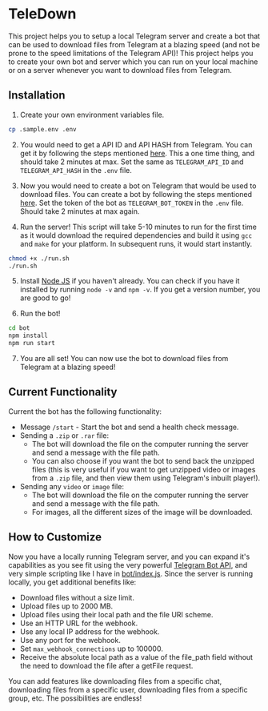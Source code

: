 # TeleDown

This project helps you to setup a local Telegram server and create a bot that can be used to download files from Telegram at a blazing speed (and not be prone to the speed limitations of the Telegram API)! This project helps you to create your own bot and server which you can run on your local machine or on a server whenever you want to download files from Telegram.

## Installation

1. Create your own environment variables file.

```bash
cp .sample.env .env
```

2. You would need to get a API ID and API HASH from Telegram. You can get it by following the steps mentioned [here](https://core.telegram.org/api/obtaining_api_id). This a one time thing, and should take 2 minutes at max. Set the same as `TELEGRAM_API_ID` and `TELEGRAM_API_HASH` in the `.env` file.

3. Now you would need to create a bot on Telegram that would be used to download files. You can create a bot by following the steps mentioned [here](https://core.telegram.org/bots#botfather). Set the token of the bot as `TELEGRAM_BOT_TOKEN` in the `.env` file. Should take 2 minutes at max again.

4. Run the server! This script will take 5-10 minutes to run for the first time as it would download the required dependencies and build it using `gcc` and `make` for your platform. In subsequent runs, it would start instantly.

```bash
chmod +x ./run.sh
./run.sh
```

5. Install [Node JS](https://nodejs.org/en/download/) if you haven't already. You can check if you have it installed by running `node -v` and `npm -v`. If you get a version number, you are good to go! 

6. Run the bot!

```bash
cd bot
npm install
npm run start
```

7. You are all set! You can now use the bot to download files from Telegram at a blazing speed!

## Current Functionality

Current the bot has the following functionality:
- Message `/start` - Start the bot and send a health check message.
- Sending a `.zip` or `.rar` file: 
  - The bot will download the file on the computer running the server and send a message with the file path.
  - You can also choose if you want the bot to send back the unzipped files (this is very useful if you want to get unzipped video or images from a `.zip` file, and then view them using Telegram's inbuilt player!).
- Sending any `video` or `image` file:
  - The bot will download the file on the computer running the server and send a message with the file path.
  - For images, all the different sizes of the image will be downloaded.

## How to Customize

Now you have a locally running Telegram server, and you can expand it's capabilities as you see fit using the very powerful [Telegram Bot API](https://core.telegram.org/bots/api), and very simple scripting like I have in [bot/index.js](bot/index.js). Since the server is running locally, you get additional benefits like:
- Download files without a size limit.
- Upload files up to 2000 MB.
- Upload files using their local path and the file URI scheme.
- Use an HTTP URL for the webhook.
- Use any local IP address for the webhook.
- Use any port for the webhook.
- Set `max_webhook_connections` up to 100000.
- Receive the absolute local path as a value of the file_path field without the need to download the file after a getFile request.

You can add features like downloading files from a specific chat, downloading files from a specific user, downloading files from a specific group, etc. The possibilities are endless!